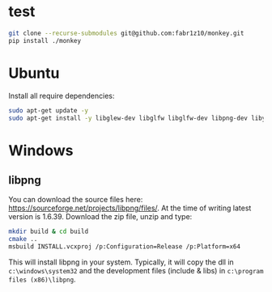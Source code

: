 # test

```bash
git clone --recurse-submodules git@github.com:fabr1z10/monkey.git
pip install ./monkey
```
# Ubuntu
Install all require dependencies:

```bash
sudo apt-get update -y 
sudo apt-get install -y libglew-dev libglfw libglfw-dev libpng-dev libyaml-cpp-dev
```


# Windows
## libpng
You can download the source files here: https://sourceforge.net/projects/libpng/files/. At the time of writing latest version is 1.6.39. Download the zip file, unzip and type:

```bash
mkdir build & cd build
cmake ..
msbuild INSTALL.vcxproj /p:Configuration=Release /p:Platform=x64
```

This will install libpng in your system. Typically, it will copy the dll in `c:\windows\system32` and the development files (include & libs) in `c:\program files (x86)\libpng`.
